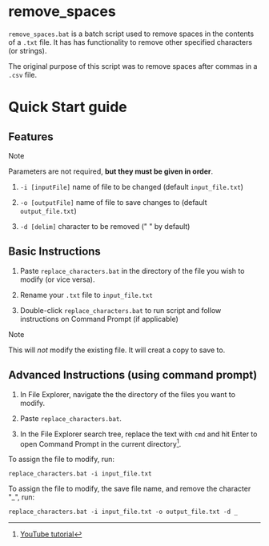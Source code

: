 # remove_spaces
`remove_spaces.bat` is a batch script used to remove spaces in the contents of a `.txt` file. It has has functionality to remove other specified characters (or strings).

The original purpose of this script was to remove spaces after commas in a `.csv` file.


# Quick Start guide

## Features

> [!NOTE]
> Parameters are not required, **but they must be given in order**.

1. `-i [inputFile]` name of file to be changed (default `input_file.txt`)

1. `-o [outputFile]` name of file to save changes to (default `output_file.txt`)

1. `-d [delim]` character to be removed (" " by default)

## Basic Instructions

1. Paste `replace_characters.bat` in the directory of the file you wish to modify (or vice versa).

2. Rename your `.txt` file to `input_file.txt` 

3.  Double-click `replace_characters.bat` to run script and follow instructions on Command Prompt (if applicable)

> [!NOTE]
> This will *not* modify the existing file. It will creat a copy to save to.

## Advanced Instructions (using command prompt)

1. In File Explorer, navigate the the directory of the files you want to modify.

3. Paste `replace_characters.bat`.

4. In the File Explorer search tree, replace the text with `cmd` and hit Enter to open Command Prompt in the current directory[^2].

To assign the file to modify, run:
```
replace_characters.bat -i input_file.txt
```

To assign the file to modify, the save file name, and remove the character "_", run:
```
replace_characters.bat -i input_file.txt -o output_file.txt -d _
```


[^2]: [YouTube tutorial](https://www.youtube.com/shorts/FDkXqlSx8B4)
